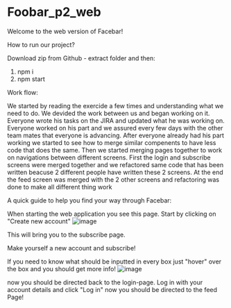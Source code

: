 # Foobar_p2_web
Welcome to the web version of Facebar!

How to run our project?

Download zip from Github - extract folder and then:
1. npm i
2. npm start

Work flow:

We started by reading the exercide a few times and understanding what we need to do. 
We devided the work between us and began working on it.
Everyone wrote his tasks on the JIRA and updated what he was working on.
Everyone worked on his part and we assured every few days with the other team mates that everyone is advancing.
After everyone already had his part working we started to see how to merge similar compenents to have less code that does the same.
Then we started merging pages together to work on navigations between different screens.
First the login and subscribe screens were merged together and we refactored same code that has been written beacuse 2 different people 
have written these 2 screens.
At the end the feed screen was merged with the 2 other screens and refactoring was done to make all different thing work

A quick guide to help you find your way through Facebar:

When starting the web application you see this page.
Start by clicking on "Create new account"
![image](https://github.com/gideonn12/Foobar_p2_web/assets/155386445/c60e0f9d-f47a-4845-ad11-df0031f0752a)

This will bring you to the subscribe page.

Make yourself a new account and subscribe!

If you need to know what should be inputted in every box just "hover" over the box and you should get more info!
![image](https://github.com/gideonn12/Foobar_p2_web/assets/155386445/5e0ecc25-030b-452b-86c9-01f85fdc81f0)

now you should be directed back to the login-page.
Log in with your account details and click "Log in"
now you should be directed to the feed Page!
